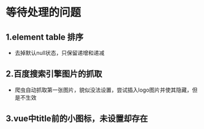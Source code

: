 # 等待处理的问题

## 1.element table 排序

- 去掉默认null状态，只保留递增和递减

## 2.百度搜索引擎图片的抓取

- 爬虫自动抓取第一张图片，貌似没法设置，尝试插入logo图片并使其隐藏，但是不生效

## 3.vue中title前的小图标，未设置却存在
